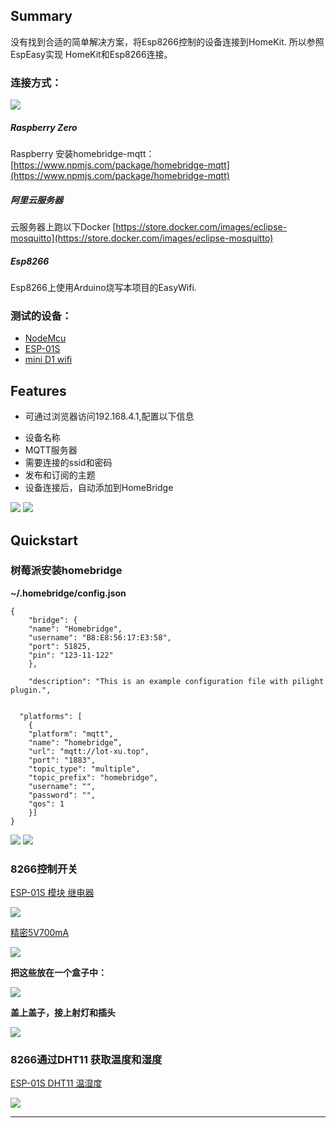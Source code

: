 ## Summary

没有找到合适的简单解决方案，将Esp8266控制的设备连接到HomeKit.
所以参照EspEasy实现 HomeKit和Esp8266连接。

### 连接方式：

![](./img/4.png)

##### Raspberry Zero

Raspberry 安装homebridge-mqtt：
[https://www.npmjs.com/package/homebridge-mqtt](https://www.npmjs.com/package/homebridge-mqtt)

##### 阿里云服务器

云服务器上跑以下Docker
[https://store.docker.com/images/eclipse-mosquitto](https://store.docker.com/images/eclipse-mosquitto)

##### Esp8266

Esp8266上使用Arduino烧写本项目的EasyWifi.

### 测试的设备：

+ [NodeMcu](https://item.taobao.com/item.htm?spm=a1z09.2.0.0.70762e8dRulKV9&id=533795236140&_u=911aik5dcf48) 
+ [ESP-01S](https://item.taobao.com/item.htm?spm=a1z09.2.0.0.70762e8dRulKV9&id=560359232453&_u=911aik5d6366)  
+ [mini D1 wifi](https://item.taobao.com/item.htm?spm=a1z10.3-c-s.w4002-14787471870.9.6cd06865Y9ewEe&id=533672579285) 


## Features

* 可通过浏览器访问192.168.4.1,配置以下信息
 + 设备名称
 + MQTT服务器
 + 需要连接的ssid和密码
 + 发布和订阅的主题
 + 设备连接后，自动添加到HomeBridge

![](./img/2.png)
![](./img/3.png)

## Quickstart

### 树莓派安装homebridge

**~/.homebridge/config.json**

```
{
    "bridge": {
    "name": "Homebridge",
    "username": "B8:E8:56:17:E3:58",
    "port": 51825,
    "pin": "123-11-122"
    },
    
    "description": "This is an example configuration file with pilight plugin.",

    
  "platforms": [
    {
    "platform": "mqtt",
  	"name": “homebridge”,
  	"url": "mqtt://lot-xu.top",
  	"port": "1883",
  	"topic_type": "multiple",
  	"topic_prefix": "homebridge",
  	"username": "",
  	"password": "",
  	"qos": 1
    }]
}

```
![](./img/6.jpg)
![](./img/5.jpg)

### 8266控制开关

[ESP-01S 模块 继电器
](https://item.taobao.com/item.htm?spm=a230r.1.14.22.598026eekDEPEF&id=570953942453&ns=1&abbucket=9#detail)

![](./img/8.png)

[精密5V700mA](https://item.taobao.com/item.htm?spm=a1z09.2.0.0.16e32e8doaJbNj&id=544195300484&_u=f11aik5dbae1)

![](./img/9.png)

**把这些放在一个盒子中：**

![](./img/7.png)

**盖上盖子，接上射灯和插头**

![](./img/10.png)


### 8266通过DHT11 获取温度和湿度

[ESP-01S DHT11 温湿度](https://item.taobao.com/item.htm?spm=a1z09.2.0.0.16e32e8doaJbNj&id=564986974149&_u=f11aik5dc60d)

![](./img/11.png)

***

